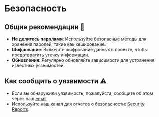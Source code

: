 # Безопасность

## Общие рекомендации 🚨

- **Не делитесь паролями**: Используйте безопасные методы для хранения паролей, такие как хеширование.
- **Шифрование**: Включите шифрование данных в проекте, чтобы предотвратить утечку информации.
- **Обновления**: Регулярно обновляйте зависимости для устранения известных уязвимостей.

## Как сообщить о уязвимости ⚠️

- Если вы обнаружили уязвимость, пожалуйста, сообщите об этом через наш [email](mailto:support@example.com).
- Используйте наш канал для отчетов о безопасности: [Security Reports](https://example.com/security).
